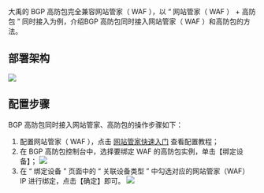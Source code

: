 大禹的 BGP 高防包完全兼容网站管家（ WAF ），以 “ 网站管家（ WAF ） + 高防包 ” 同时接入为例，介绍BGP 高防包同时接入网站管家（ WAF ）和高防包的方法。
## 部署架构
![](https://main.qcloudimg.com/raw/124a6c88ec256904d9abbcd1eddc64e8.png)
## 配置步骤
BGP 高防包同时接入网站管家、高防包的操作步骤如下：
1. 配置网站管家（ WAF ），点击  [网站管家快速入门](https://cloud.tencent.com/document/product/627/11706) 查看配置教程；
2.  在 BGP 高防包控制台中，选择要绑定 WAF 的高防包实例，单击【绑定设备】；
![](https://main.qcloudimg.com/raw/09aeecc5a4ec00d92c5f830be92f5e0a.png)
3.  在 “ 绑定设备 ” 页面中的 “ 关联设备类型 ” 中勾选对应的网站管家（WAF） IP 进行绑定，点击【确定】即可。
   ![](https://main.qcloudimg.com/raw/13f7efb9c12f3ddb25429737389717d4.png)
